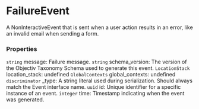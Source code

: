 # FailureEvent
A NonInteractiveEvent that is sent when a user action results in an error, 
like an invalid email when sending a form.

### Properties
`string` message: Failure message.
`string` schema_version: The version of the Objectiv Taxonomy Schema used to generate this event.
`LocationStack` location_stack: undefined
`GlobalContexts` global_contexts: undefined
`discriminator` _type: A string literal used during serialization. Should always match the Event interface name.
`uuid` id: Unique identifier for a specific instance of an event.
`integer` time: Timestamp indicating when the event was generated.
